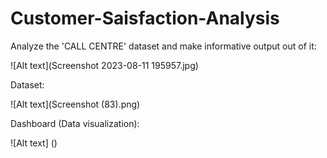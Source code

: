 # Customer-Saisfaction-Analysis

Analyze the 'CALL CENTRE' dataset and make informative output out of it:

![Alt text](Screenshot 2023-08-11 195957.jpg)



Dataset:

![Alt text](Screenshot (83).png)



Dashboard (Data visualization):

![Alt text] ()




